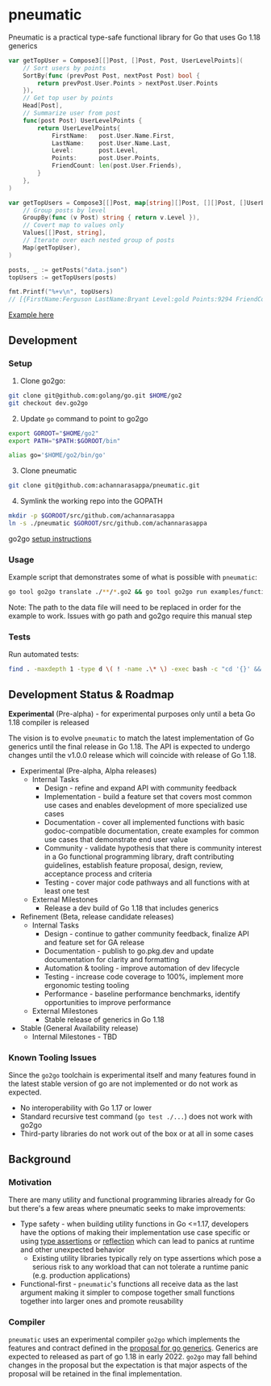# pneumatic

Pneumatic is a practical type-safe functional library for Go that uses Go 1.18 generics

```go
var getTopUser = Compose3[[]Post, []Post, Post, UserLevelPoints](
	// Sort users by points
	SortBy(func (prevPost Post, nextPost Post) bool {
		return prevPost.User.Points > nextPost.User.Points
	}),
	// Get top user by points
	Head[Post],
	// Summarize user from post
	func(post Post) UserLevelPoints {
		return UserLevelPoints{
			FirstName:   post.User.Name.First,
			LastName:    post.User.Name.Last,
			Level:       post.Level,
			Points:      post.User.Points,
			FriendCount: len(post.User.Friends),
		}
	},
)

var getTopUsers = Compose3[[]Post, map[string][]Post, [][]Post, []UserLevelPoints](
	// Group posts by level
	GroupBy(func (v Post) string { return v.Level }),
	// Covert map to values only
	Values[[]Post, string],
	// Iterate over each nested group of posts
	Map(getTopUser),
)

posts, _ := getPosts("data.json")
topUsers := getTopUsers(posts)

fmt.Printf("%+v\n", topUsers)
// [{FirstName:Ferguson LastName:Bryant Level:gold Points:9294 FriendCount:3} {FirstName:Ava LastName:Becker Level:silver Points:9797 FriendCount:2} {FirstName:Hahn LastName:Olsen Level:bronze Points:9534 FriendCount:2}]
```
[Example here](https://github.com/achannarasappa/pneumatic/blob/main/examples/functional-pipeline/main.go2)

## Development

### Setup

1. Clone go2go:
```sh
git clone git@github.com:golang/go.git $HOME/go2
git checkout dev.go2go
```

2. Update `go` command to point to go2go
```sh
export GOROOT="$HOME/go2"
export PATH="$PATH:$GOROOT/bin"

alias go='$HOME/go2/bin/go'
```

3. Clone pneumatic
```sh
git clone git@github.com:achannarasappa/pneumatic.git
```

4. Symlink the working repo into the GOPATH
```sh
mkdir -p $GOROOT/src/github.com/achannarasappa
ln -s ./pneumatic $GOROOT/src/github.com/achannarasappa
```

go2go [setup instructions](https://go.googlesource.com/go/+/refs/heads/dev.go2go/README.go2go.md)

### Usage

Example script that demonstrates some of what is possible with `pneumatic`:
```sh
go tool go2go translate ./**/*.go2 && go tool go2go run examples/functional-pipeline/main.go2
```

Note: The path to the data file will need to be replaced in order for the example to work. Issues with go path and go2go require this manual step

### Tests
Run automated tests:
```sh
find . -maxdepth 1 -type d \( ! -name .\* \) -exec bash -c "cd '{}' && go tool go2go test" \;
```

## Development Status & Roadmap

**Experimental** (Pre-alpha) - for experimental purposes only until a beta Go 1.18 compiler is released

The vision is to evolve `pneumatic` to match the latest implementation of Go generics until the final release in Go 1.18. The API is expected to undergo changes until the v1.0.0 release which will coincide with release of Go 1.18.

* Experimental (Pre-alpha, Alpha releases)
  * Internal Tasks
    * Design - refine and expand API with community feedback
    * Implementation - build a feature set that covers most common use cases and enables development of more specialized use cases
    * Documentation - cover all implemented functions with basic godoc-compatible documentation, create examples for common use cases that demonstrate end user value
    * Community - validate hypothesis that there is community interest in a Go functional programming library, draft contributing guidelines, establish feature proposal, design, review, acceptance process and criteria
    * Testing - cover major code pathways and all functions with at least one test
  * External Milestones
    * Release a dev build of Go 1.18 that includes generics
* Refinement (Beta, release candidate releases)
  * Internal Tasks
    * Design - continue to gather community feedback, finalize API and feature set for GA release
    * Documentation - publish to go.pkg.dev and update documentation for clarity and formatting
    * Automation & tooling - improve automation of dev lifecycle
    * Testing - increase code coverage to 100%, implement more ergonomic testing tooling
    * Performance - baseline performance benchmarks, identify opportunities to improve performance
  * External Milestones
    * Stable release of generics in Go 1.18
* Stable (General Availability release)
  * Internal Milestones - TBD

### Known Tooling Issues

Since the `go2go` toolchain is experimental itself and many features found in the latest stable version of go are not implemented or do not work as expected.

* No interoperability with Go 1.17 or lower
* Standard recursive test command (`go test ./...`) does not work with go2go
* Third-party libraries do not work out of the box or at all in some cases

## Background

### Motivation

There are many utility and functional programming libraries already for Go but there's a few areas where pneumatic seeks to make improvements:

* Type safety - when building utility functions in Go <=1.17, developers have the options of making their implementation use case specific or using [type assertions](https://golang.org/ref/spec#Type_assertions) or [reflection](https://golang.org/pkg/reflect/) which can lead to panics at runtime and other unexpected behavior
  * Existing utility libraries typically rely on type assertions which pose a serious risk to any workload that can not tolerate a runtime panic (e.g. production applications)
* Functional-first - `pneumatic`'s functions all receive data as the last argument making it simpler to compose together small functions together into larger ones and promote reusability

### Compiler

`pneumatic` uses an experimental compiler `go2go` which implements the features and contract defined in the [proposal for go generics](https://go.googlesource.com/proposal/+/refs/heads/master/design/43651-type-parameters.md). Generics are expected to  released as part of go 1.18 in early 2022. `go2go` may fall behind changes in the proposal but the expectation is that major aspects of the proposal will be retained in the final implementation.